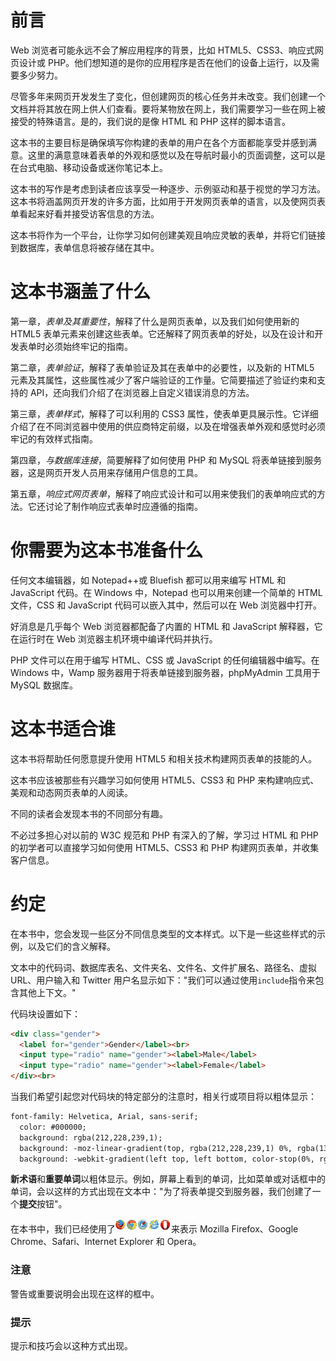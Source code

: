 # 前言

Web 浏览者可能永远不会了解应用程序的背景，比如 HTML5、CSS3、响应式网页设计或 PHP。他们想知道的是你的应用程序是否在他们的设备上运行，以及需要多少努力。

尽管多年来网页开发发生了变化，但创建网页的核心任务并未改变。我们创建一个文档并将其放在网上供人们查看。要将某物放在网上，我们需要学习一些在网上被接受的特殊语言。是的，我们说的是像 HTML 和 PHP 这样的脚本语言。

这本书的主要目标是确保填写你构建的表单的用户在各个方面都能享受并感到满意。这里的满意意味着表单的外观和感觉以及在导航时最小的页面调整，这可以是在台式电脑、移动设备或迷你笔记本上。

这本书的写作是考虑到读者应该享受一种逐步、示例驱动和基于视觉的学习方法。这本书将涵盖网页开发的许多方面，比如用于开发网页表单的语言，以及使网页表单看起来好看并接受访客信息的方法。

这本书将作为一个平台，让你学习如何创建美观且响应灵敏的表单，并将它们链接到数据库，表单信息将被存储在其中。

# 这本书涵盖了什么

第一章，*表单及其重要性*，解释了什么是网页表单，以及我们如何使用新的 HTML5 表单元素来创建这些表单。它还解释了网页表单的好处，以及在设计和开发表单时必须始终牢记的指南。

第二章，*表单验证*，解释了表单验证及其在表单中的必要性，以及新的 HTML5 元素及其属性，这些属性减少了客户端验证的工作量。它简要描述了验证约束和支持的 API，还向我们介绍了在浏览器上自定义错误消息的方法。

第三章，*表单样式*，解释了可以利用的 CSS3 属性，使表单更具展示性。它详细介绍了在不同浏览器中使用的供应商特定前缀，以及在增强表单外观和感觉时必须牢记的有效样式指南。

第四章，*与数据库连接*，简要解释了如何使用 PHP 和 MySQL 将表单链接到服务器，这是网页开发人员用来存储用户信息的工具。

第五章，*响应式网页表单*，解释了响应式设计和可以用来使我们的表单响应式的方法。它还讨论了制作响应式表单时应遵循的指南。

# 你需要为这本书准备什么

任何文本编辑器，如 Notepad++或 Bluefish 都可以用来编写 HTML 和 JavaScript 代码。在 Windows 中，Notepad 也可以用来创建一个简单的 HTML 文件，CSS 和 JavaScript 代码可以嵌入其中，然后可以在 Web 浏览器中打开。

好消息是几乎每个 Web 浏览器都配备了内置的 HTML 和 JavaScript 解释器，它在运行时在 Web 浏览器主机环境中编译代码并执行。

PHP 文件可以在用于编写 HTML、CSS 或 JavaScript 的任何编辑器中编写。在 Windows 中，Wamp 服务器用于将表单链接到服务器，phpMyAdmin 工具用于 MySQL 数据库。

# 这本书适合谁

这本书将帮助任何愿意提升使用 HTML5 和相关技术构建网页表单的技能的人。

这本书应该被那些有兴趣学习如何使用 HTML5、CSS3 和 PHP 来构建响应式、美观和动态网页表单的人阅读。

不同的读者会发现本书的不同部分有趣。

不必过多担心对以前的 W3C 规范和 PHP 有深入的了解，学习过 HTML 和 PHP 的初学者可以直接学习如何使用 HTML5、CSS3 和 PHP 构建网页表单，并收集客户信息。

# 约定

在本书中，您会发现一些区分不同信息类型的文本样式。以下是一些这些样式的示例，以及它们的含义解释。

文本中的代码词、数据库表名、文件夹名、文件名、文件扩展名、路径名、虚拟 URL、用户输入和 Twitter 用户名显示如下："我们可以通过使用`include`指令来包含其他上下文。"

代码块设置如下：

```html
<div class="gender">
  <label for="gender">Gender</label><br>
  <input type="radio" name="gender"><label>Male</label>
  <input type="radio" name="gender"><label>Female</label>
</div><br>
```

当我们希望引起您对代码块的特定部分的注意时，相关行或项目将以粗体显示：

```html
font-family: Helvetica, Arial, sans-serif;
  color: #000000;
  background: rgba(212,228,239,1);
  background: -moz-linear-gradient(top, rgba(212,228,239,1) 0%, rgba(134,174,204,1) 100%);
  background: -webkit-gradient(left top, left bottom, color-stop(0%, rgba(212,228,239,1)), color-stop(100%, rgba(134,174,204,1)));
```

**新术语**和**重要单词**以粗体显示。例如，屏幕上看到的单词，比如菜单或对话框中的单词，会以这样的方式出现在文本中："为了将表单提交到服务器，我们创建了一个**提交**按钮"。

在本书中，我们已经使用了![约定](img/4661OS_01_06.jpg)来表示 Mozilla Firefox、Google Chrome、Safari、Internet Explorer 和 Opera。

### 注意

警告或重要说明会出现在这样的框中。

### 提示

提示和技巧会以这种方式出现。

